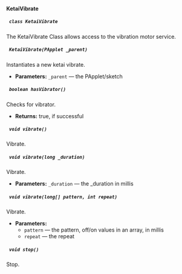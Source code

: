 #### KetaiVibrate

##### ` class KetaiVibrate`

The KetaiVibrate Class allows access to the vibration motor service.

##### ` KetaiVibrate(PApplet _parent)`

Instantiates a new ketai vibrate.

 * **Parameters:** `_parent` — the PApplet/sketch

##### ` boolean hasVibrator()`

Checks for vibrator.

 * **Returns:** true, if successful

##### ` void vibrate()`

Vibrate.

##### ` void vibrate(long _duration)`

Vibrate.

 * **Parameters:** `_duration` — the _duration in millis

##### ` void vibrate(long[] pattern, int repeat)`

Vibrate.

 * **Parameters:**
   * `pattern` — the pattern, off/on values in an array, in millis
   * `repeat` — the repeat

##### ` void stop()`

Stop.

